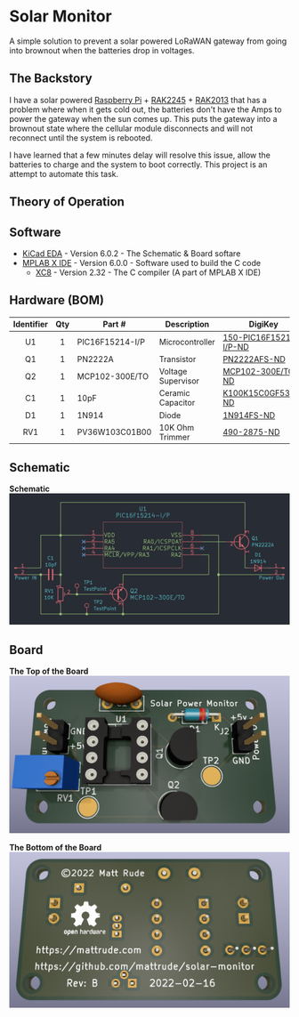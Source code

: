 # Solar Monitor

A simple solution to prevent a solar powered LoRaWAN gateway from going into brownout when the batteries drop in voltages.

## The Backstory

I have a solar powered [Raspberry Pi](https://www.raspberrypi.org/) + [RAK2245](https://store.rakwireless.com/products/rak2245-pi-hat) + [RAK2013](https://store.rakwireless.com/products/rak2013-cellular-pi-hat) that has a problem where when it gets cold out, the batteries don't have the Amps to power the gateway when the sun comes up.  This puts the gateway into a brownout state where the cellular module disconnects and will not reconnect until the system is rebooted.

I have learned that a few minutes delay will resolve this issue, allow the batteries to charge and the system to boot correctly.  This project is an attempt to automate this task.

## Theory of Operation

## Software

* [KiCad EDA](https://www.kicad.org/) - Version 6.0.2 - The Schematic & Board softare
* [MPLAB X IDE](https://www.microchip.com/en-us/tools-resources/develop/mplab-x-ide) - Version 6.0.0 - Software used to build the C code
  * [XC8](https://www.microchip.com/en-us/tools-resources/develop/mplab-xc-compilers) - Version 2.32 - The C compiler (A part of MPLAB X IDE)

## Hardware (BOM)


| **Identifier** | **Qty** | **Part #**      | **Description**    | **DigiKey**                                                                                                                      |
|:--------------:|:-------:|-----------------|--------------------|----------------------------------------------------------------------------------------------------------------------------------|
|       U1       | 1       | PIC16F15214-I/P | Microcontroller    | [150-PIC16F15214-I/P-ND](https://www.digikey.com/en/products/detail/microchip-technology/PIC16F15214-I-P/12807471)               |
|       Q1       | 1       | PN2222A         | Transistor         | [PN2222AFS-ND](https://www.digikey.com/en/products/detail/onsemi/PN2222ABU/6534)                                                 |
|       Q2       | 1       | MCP102-300E/TO  | Voltage Supervisor | [MCP102-300E/TO-ND](https://www.digikey.com/en/products/detail/microchip-technology/MCP102-300E-TO/716307)                       |
|       C1       | 1       | 10pF            | Ceramic Capacitor  | [K100K15C0GF53L2-ND](https://www.digikey.com/en/products/detail/vishay-beyschlag-draloric-bc-components/K100K15C0GF53L2/2820158) |
|       D1       | 1       | 1N914           | Diode              | [1N914FS-ND](https://www.digikey.com/en/products/detail/onsemi/1N914/978749)                                                     |
|       RV1      | 1       | PV36W103C01B00  | 10K Ohm Trimmer    | [490-2875-ND](https://www.digikey.com/en/products/detail/bourns-inc/PV36W103C01B00/666502)                                       |


## Schematic

**Schematic**
![Schematic Rev-A](Documentation/Schematic_RevA.PNG)

## Board

**The Top of the Board**
![Board Top Rev-A](Documentation/Board_Top_RevB.PNG)

**The Bottom of the Board**
![Board Bottom Rev-A](Documentation/Board_Bottom_RevB.PNG)
